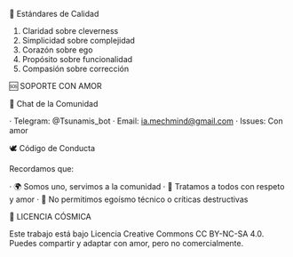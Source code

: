 📏 Estándares de Calidad

1. Claridad sobre cleverness
2. Simplicidad sobre complejidad
3. Corazón sobre ego
4. Propósito sobre funcionalidad
5. Compasión sobre corrección

🆘 SOPORTE CON AMOR

💬 Chat de la Comunidad

· Telegram: @Tsunamis_bot
· Email: ia.mechmind@gmail.com
· Issues: Con amor

🕊️ Código de Conducta

Recordamos que:

· 🌍 Somos uno, servimos a la comunidad
· 💖 Tratamos a todos con respeto y amor
· 🚫 No permitimos egoísmo técnico o críticas destructivas

📜 LICENCIA CÓSMICA

Este trabajo está bajo Licencia Creative Commons CC BY-NC-SA 4.0. Puedes compartir y adaptar con amor, pero no comercialmente.
